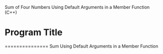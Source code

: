 Sum of Four Numbers Using Default Arguments in a Member Function (C++)

# Program Title
===============
Sum Using Default Arguments in a Member Function